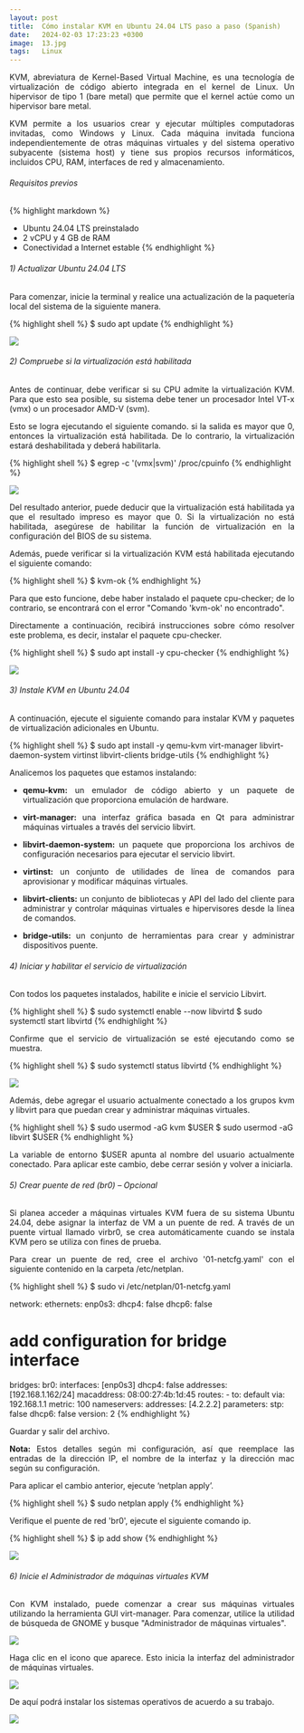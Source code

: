 ```yaml
---
layout: post
title:  Cómo instalar KVM en Ubuntu 24.04 LTS paso a paso (Spanish)
date:   2024-02-03 17:23:23 +0300
image:  13.jpg
tags:   Linux
---
```


<p align="justify">KVM, abreviatura de Kernel-Based Virtual Machine, es una tecnología de virtualización de código abierto integrada en el kernel de Linux. Un hipervisor de tipo 1 (bare metal) que permite que el kernel actúe como un hipervisor bare metal. </p>

<p align="justify">KVM permite a los usuarios crear y ejecutar múltiples computadoras invitadas, como Windows y Linux. Cada máquina invitada funciona independientemente de otras máquinas virtuales y del sistema operativo subyacente (sistema host) y tiene sus propios recursos informáticos, incluidos CPU, RAM, interfaces de red y almacenamiento.</p>

###### Requisitos previos

{% highlight markdown %}
* Ubuntu 24.04 LTS preinstalado
* 2 vCPU y 4 GB de RAM
* Conectividad a Internet estable
{% endhighlight %}


###### 1) Actualizar Ubuntu 24.04 LTS

<p align="justify">Para comenzar, inicie la terminal y realice una actualización de la paquetería local del sistema de la siguiente manera.</p>

{% highlight shell %}
  $ sudo apt update
{% endhighlight %}

![]({{site.baseurl}}/images/14.png)

###### 2) Compruebe si la virtualización está habilitada

<p align="justify">Antes de continuar, debe verificar si su CPU admite la virtualización KVM. Para que esto sea posible, su sistema debe tener un procesador Intel VT-x (vmx) o un procesador AMD-V (svm).</p>

<p align="justify">Esto se logra ejecutando el siguiente comando. si la salida es mayor que 0, entonces la virtualización está habilitada. De lo contrario, la virtualización estará deshabilitada y deberá habilitarla.</p>

{% highlight shell %}
  $ egrep -c '(vmx|svm)' /proc/cpuinfo
{% endhighlight %}

![]({{site.baseurl}}/images/15.png)

<p align="justify">Del resultado anterior, puede deducir que la virtualización está habilitada ya que el resultado impreso es mayor que 0. Si la virtualización no está habilitada, asegúrese de habilitar la función de virtualización en la configuración del BIOS de su sistema.</p>

<p align="justify">Además, puede verificar si la virtualización KVM está habilitada ejecutando el siguiente comando:</p>

{% highlight shell %}
  $ kvm-ok
{% endhighlight %}

<p align="justify">Para que esto funcione, debe haber instalado el paquete cpu-checker; de lo contrario, se encontrará con el error "Comando 'kvm-ok' no encontrado".</p>

<p align="justify">Directamente a continuación, recibirá instrucciones sobre cómo resolver este problema, es decir, instalar el paquete cpu-checker.</p>

{% highlight shell %}
  $ sudo apt install -y cpu-checker
{% endhighlight %}

![]({{site.baseurl}}/images/16.png)

###### 3) Instale KVM en Ubuntu 24.04

<p align="justify">A continuación, ejecute el siguiente comando para instalar KVM y paquetes de virtualización adicionales en Ubuntu.</p>

{% highlight shell %}
  $ sudo apt install -y qemu-kvm virt-manager libvirt-daemon-system virtinst libvirt-clients bridge-utils
{% endhighlight %}

<p align="justify">Analicemos los paquetes que estamos instalando:</p>


* <p align="justify"><b>qemu-kvm:</b> un emulador de código abierto y un paquete de virtualización que proporciona emulación de hardware.</p>
* <p align="justify"><b>virt-manager:</b> una interfaz gráfica basada en Qt para administrar máquinas virtuales a través del servicio libvirt.</p>
* <p align="justify"><b>libvirt-daemon-system:</b> un paquete que proporciona los archivos de configuración necesarios para ejecutar el servicio libvirt.</p>
* <p align="justify"><b>virtinst:</b> un conjunto de utilidades de línea de comandos para aprovisionar y modificar máquinas virtuales.</p>
* <p align="justify"><b>libvirt-clients:</b> un conjunto de bibliotecas y API del lado del cliente para administrar y controlar máquinas virtuales e hipervisores desde la línea de comandos.</p>
* <p align="justify"><b>bridge-utils:</b> un conjunto de herramientas para crear y administrar dispositivos puente.</p>



###### 4) Iniciar y habilitar el servicio de virtualización

<p align="justify">Con todos los paquetes instalados, habilite e inicie el servicio Libvirt.</p>

{% highlight shell %}
  $ sudo systemctl enable --now libvirtd
  $ sudo systemctl start libvirtd
{% endhighlight %}

<p align="justify">Confirme que el servicio de virtualización se esté ejecutando como se muestra.</p>

{% highlight shell %}
  $ sudo systemctl status libvirtd
{% endhighlight %}

![]({{site.baseurl}}/images/17.png)

<p align="justify">Además, debe agregar el usuario actualmente conectado a los grupos kvm y libvirt para que puedan crear y administrar máquinas virtuales.</p>

{% highlight shell %}
  $ sudo usermod -aG kvm $USER
  $ sudo usermod -aG libvirt $USER
{% endhighlight %}

<p align="justify">La variable de entorno $USER apunta al nombre del usuario actualmente conectado. Para aplicar este cambio, debe cerrar sesión y volver a iniciarla.</p>
 


###### 5) Crear puente de red (br0) – Opcional

<p align="justify">Si planea acceder a máquinas virtuales KVM fuera de su sistema Ubuntu 24.04, debe asignar la interfaz de VM a un puente de red. A través de un puente virtual llamado virbr0, se crea automáticamente cuando se instala KVM pero se utiliza con fines de prueba.</p>

<p align="justify">Para crear un puente de red, cree el archivo '01-netcfg.yaml' con el siguiente contenido en la carpeta /etc/netplan.</p>

{% highlight shell %}
  $ sudo vi /etc/netplan/01-netcfg.yaml
  
  network:
  ethernets:
    enp0s3:
      dhcp4: false
      dhcp6: false
  # add configuration for bridge interface
  bridges:
    br0:
      interfaces: [enp0s3]
      dhcp4: false
      addresses: [192.168.1.162/24]
      macaddress: 08:00:27:4b:1d:45
      routes:
        - to: default
          via: 192.168.1.1
          metric: 100
      nameservers:
        addresses: [4.2.2.2]
      parameters:
        stp: false
      dhcp6: false
  version: 2
{% endhighlight %}

<p align="justify">Guardar y salir del archivo.</p>

<p align="justify"><b>Nota:</b> Estos detalles según mi configuración, así que reemplace las entradas de la dirección IP, el nombre de la interfaz y la dirección mac según su configuración.</p>

<p align="justify">Para aplicar el cambio anterior, ejecute ‘netplan apply’.</p>

{% highlight shell %}
  $ sudo netplan apply
{% endhighlight %}

<p align="justify">Verifique el puente de red 'br0', ejecute el siguiente comando ip.</p>

{% highlight shell %}
  $ ip add show
{% endhighlight %}

![]({{site.baseurl}}/images/18.png)

###### 6) Inicie el Administrador de máquinas virtuales KVM

<p align="justify">Con KVM instalado, puede comenzar a crear sus máquinas virtuales utilizando la herramienta GUI virt-manager. Para comenzar, utilice la utilidad de búsqueda de GNOME y busque "Administrador de máquinas virtuales".</p>

![]({{site.baseurl}}/images/19.png)

<p align="justify">Haga clic en el icono que aparece. Esto inicia la interfaz del administrador de máquinas virtuales.</p>

![]({{site.baseurl}}/images/20.png)

<p align="justify">De aquí podrá instalar los sistemas operativos de acuerdo a su trabajo.</p>

![]({{site.baseurl}}/images/21.png)